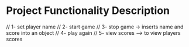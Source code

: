 # Project Functionality Description

// 1- set player name
// 2- start game
// 3- stop game -> inserts name and score into an object
// 4- play again 
// 5- view scores --> to view players scores